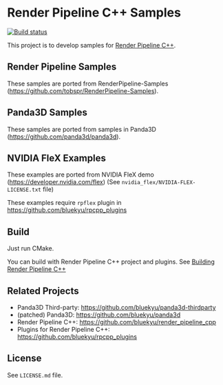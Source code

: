 # Render Pipeline C++ Samples

[![Build status](https://ci.appveyor.com/api/projects/status/3chdlviqgf9uhudk/branch/master?svg=true)](https://ci.appveyor.com/project/bluekyu/rpcpp-samples/branch/master)

This project is to develop samples for [Render Pipeline C++](https://github.com/bluekyu/render_pipeline_cpp).



## Render Pipeline Samples
These samples are ported from RenderPipeline-Samples (https://github.com/tobspr/RenderPipeline-Samples).



## Panda3D Samples
These samples are ported from samples in Panda3D (https://github.com/panda3d/panda3d).



## NVIDIA FleX Examples
These examples are ported from NVIDIA FleX demo (https://developer.nvidia.com/flex)
(See `nvidia_flex/NVIDIA-FLEX-LICENSE.txt` file)

These examples require `rpflex` plugin in https://github.com/bluekyu/rpcpp_plugins



## Build
Just run CMake.

You can build with Render Pipeline C++ project and plugins.
See [Building Render Pipeline C++](https://github.com/bluekyu/render_pipeline_cpp/blob/master/docs/build_rpcpp.md)



## Related Projects
- Panda3D Third-party: https://github.com/bluekyu/panda3d-thirdparty
- (patched) Panda3D: https://github.com/bluekyu/panda3d
- Render Pipeline C++: https://github.com/bluekyu/render_pipeline_cpp
- Plugins for Render Pipeline C++: https://github.com/bluekyu/rpcpp_plugins



## License
See `LICENSE.md` file.
